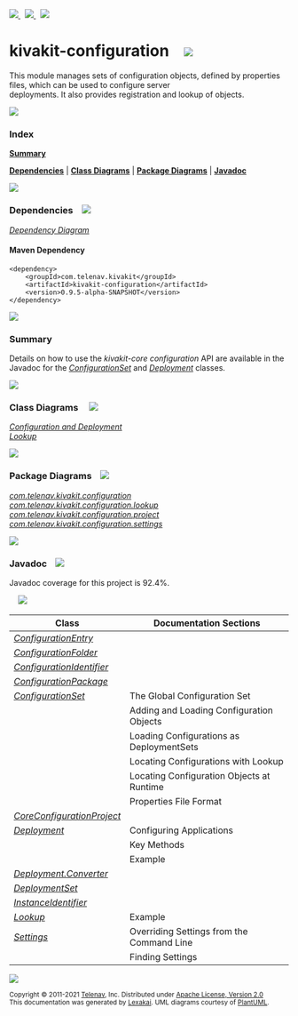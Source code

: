 [//]: # (start-user-text)

<a href="https://www.kivakit.org">
<img src="https://www.kivakit.org/images/web-32.png" srcset="https://www.kivakit.org/images/web-32-2x.png 2x"/>
</a>
&nbsp;
<a href="https://twitter.com/openkivakit">
<img src="https://www.kivakit.org/images/twitter-32.png" srcset="https://www.kivakit.org/images/twitter-32-2x.png 2x"/>
</a>
&nbsp;
<a href="https://kivakit.zulipchat.com">
<img src="https://www.kivakit.org/images/zulip-32.png" srcset="https://www.kivakit.org/images/zulip-32-2x.png 2x"/>
</a>

[//]: # (end-user-text)

# kivakit-configuration &nbsp;&nbsp; <img src="https://www.kivakit.org/images/tools-32.png" srcset="https://www.kivakit.org/images/tools-32-2x.png 2x"/>

This module manages sets of configuration objects, defined by properties files, which can be used to configure server  
deployments. It also provides registration and lookup of objects.

<img src="https://www.kivakit.org/images/horizontal-line-512.png" srcset="https://www.kivakit.org/images/horizontal-line-512-2x.png 2x"/>

### Index

[**Summary**](#summary)  

[**Dependencies**](#dependencies) | [**Class Diagrams**](#class-diagrams) | [**Package Diagrams**](#package-diagrams) | [**Javadoc**](#javadoc)

<img src="https://www.kivakit.org/images/horizontal-line-512.png" srcset="https://www.kivakit.org/images/horizontal-line-512-2x.png 2x"/>

### Dependencies <a name="dependencies"></a> &nbsp;&nbsp; <img src="https://www.kivakit.org/images/dependencies-32.png" srcset="https://www.kivakit.org/images/dependencies-32-2x.png 2x"/>

[*Dependency Diagram*](https://www.kivakit.org/lexakai/kivakit/kivakit-configuration/documentation/diagrams/dependencies.svg)

#### Maven Dependency

    <dependency>
        <groupId>com.telenav.kivakit</groupId>
        <artifactId>kivakit-configuration</artifactId>
        <version>0.9.5-alpha-SNAPSHOT</version>
    </dependency>


<img src="https://www.kivakit.org/images/horizontal-line-128.png" srcset="https://www.kivakit.org/images/horizontal-line-128-2x.png 2x"/>

[//]: # (start-user-text)

### Summary <a name = "summary"></a>

Details on how to use the *kivakit-core configuration* API are available in the Javadoc for the
[*ConfigurationSet*](https://telenav.github.io/kivakit/javadoc/kivakit.core.configuration/com/telenav/kivakit/core/configuration/ConfigurationSet.html) and
[*Deployment*](https://telenav.github.io/kivakit/javadoc/kivakit.core.configuration/com/telenav/kivakit/core/configuration/Deployment.html) classes.

[//]: # (end-user-text)

<img src="https://www.kivakit.org/images/horizontal-line-128.png" srcset="https://www.kivakit.org/images/horizontal-line-128-2x.png 2x"/>

### Class Diagrams <a name="class-diagrams"></a> &nbsp; &nbsp; <img src="https://www.kivakit.org/images/diagram-40.png" srcset="https://www.kivakit.org/images/diagram-40-2x.png 2x"/>

[*Configuration and Deployment*](https://www.kivakit.org/lexakai/kivakit/kivakit-configuration/documentation/diagrams/diagram-configuration.svg)  
[*Lookup*](https://www.kivakit.org/lexakai/kivakit/kivakit-configuration/documentation/diagrams/diagram-lookup.svg)

<img src="https://www.kivakit.org/images/horizontal-line-128.png" srcset="https://www.kivakit.org/images/horizontal-line-128-2x.png 2x"/>

### Package Diagrams <a name="package-diagrams"></a> &nbsp;&nbsp; <img src="https://www.kivakit.org/images/box-32.png" srcset="https://www.kivakit.org/images/box-32-2x.png 2x"/>

[*com.telenav.kivakit.configuration*](https://www.kivakit.org/lexakai/kivakit/kivakit-configuration/documentation/diagrams/com.telenav.kivakit.configuration.svg)  
[*com.telenav.kivakit.configuration.lookup*](https://www.kivakit.org/lexakai/kivakit/kivakit-configuration/documentation/diagrams/com.telenav.kivakit.configuration.lookup.svg)  
[*com.telenav.kivakit.configuration.project*](https://www.kivakit.org/lexakai/kivakit/kivakit-configuration/documentation/diagrams/com.telenav.kivakit.configuration.project.svg)  
[*com.telenav.kivakit.configuration.settings*](https://www.kivakit.org/lexakai/kivakit/kivakit-configuration/documentation/diagrams/com.telenav.kivakit.configuration.settings.svg)

<img src="https://www.kivakit.org/images/horizontal-line-128.png" srcset="https://www.kivakit.org/images/horizontal-line-128-2x.png 2x"/>

### Javadoc <a name="javadoc"></a> &nbsp;&nbsp; <img src="https://www.kivakit.org/images/books-32.png" srcset="https://www.kivakit.org/images/books-32-2x.png 2x"/>

Javadoc coverage for this project is 92.4%.  
  
&nbsp; &nbsp; <img src="https://www.kivakit.org/images/meter-90-96.png" srcset="https://www.kivakit.org/images/meter-90-96-2x.png 2x"/>




| Class | Documentation Sections |
|---|---|
| [*ConfigurationEntry*](https://www.kivakit.org/javadoc/kivakit/kivakit.configuration/com/telenav/kivakit/configuration/ConfigurationEntry.html) |  |  
| [*ConfigurationFolder*](https://www.kivakit.org/javadoc/kivakit/kivakit.configuration/com/telenav/kivakit/configuration/ConfigurationFolder.html) |  |  
| [*ConfigurationIdentifier*](https://www.kivakit.org/javadoc/kivakit/kivakit.configuration/com/telenav/kivakit/configuration/ConfigurationIdentifier.html) |  |  
| [*ConfigurationPackage*](https://www.kivakit.org/javadoc/kivakit/kivakit.configuration/com/telenav/kivakit/configuration/ConfigurationPackage.html) |  |  
| [*ConfigurationSet*](https://www.kivakit.org/javadoc/kivakit/kivakit.configuration/com/telenav/kivakit/configuration/ConfigurationSet.html) | The Global Configuration Set |  
| | Adding and Loading Configuration Objects |  
| | Loading Configurations as DeploymentSets |  
| | Locating Configurations with Lookup |  
| | Locating Configuration Objects at Runtime |  
| | Properties File Format |  
| [*CoreConfigurationProject*](https://www.kivakit.org/javadoc/kivakit/kivakit.configuration/com/telenav/kivakit/configuration/project/CoreConfigurationProject.html) |  |  
| [*Deployment*](https://www.kivakit.org/javadoc/kivakit/kivakit.configuration/com/telenav/kivakit/configuration/Deployment.html) | Configuring Applications |  
| | Key Methods |  
| | Example |  
| [*Deployment.Converter*](https://www.kivakit.org/javadoc/kivakit/kivakit.configuration/com/telenav/kivakit/configuration/Deployment.Converter.html) |  |  
| [*DeploymentSet*](https://www.kivakit.org/javadoc/kivakit/kivakit.configuration/com/telenav/kivakit/configuration/DeploymentSet.html) |  |  
| [*InstanceIdentifier*](https://www.kivakit.org/javadoc/kivakit/kivakit.configuration/com/telenav/kivakit/configuration/InstanceIdentifier.html) |  |  
| [*Lookup*](https://www.kivakit.org/javadoc/kivakit/kivakit.configuration/com/telenav/kivakit/configuration/lookup/Lookup.html) | Example |  
| [*Settings*](https://www.kivakit.org/javadoc/kivakit/kivakit.configuration/com/telenav/kivakit/configuration/settings/Settings.html) | Overriding Settings from the Command Line |  
| | Finding Settings |  

[//]: # (start-user-text)



[//]: # (end-user-text)

<img src="https://www.kivakit.org/images/horizontal-line-512.png" srcset="https://www.kivakit.org/images/horizontal-line-512-2x.png 2x"/>

<sub>Copyright &#169; 2011-2021 [Telenav](http://telenav.com), Inc. Distributed under [Apache License, Version 2.0](LICENSE)</sub>  
<sub>This documentation was generated by [Lexakai](https://github.com/Telenav/lexakai). UML diagrams courtesy
of [PlantUML](http://plantuml.com).</sub>

